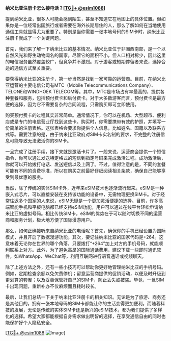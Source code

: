 **纳米比亚注册卡怎么接电话？[[TG💪+ @esim1088](https://t.me/s/esim1088)]**

提到纳米比亚，很多人可能会感到陌生，甚至不知道它在地图上的具体位置。但如果你是一位经常出国旅行或者需要在海外长期居住的人，那么了解如何在当地使用通信工具就显得尤为重要了。特别是当你需要一张本地号码的SIM卡时，纳米比亚注册卡就成了一个关键问题。

首先，我们来了解一下纳米比亚的基本情况。纳米比亚位于非洲西南部，是一个以自然风光和野生动物闻名的国家。尽管它的面积不小，但人口相对稀少，因此这里的电信服务虽然覆盖较广，但竞争并不激烈。对于游客或短期停留者来说，选择合适的通信方式至关重要。

要获得纳米比亚的注册卡，第一步当然是找到一家可靠的运营商。目前，在纳米比亚运营的主要电信公司有MTC（Mobile Telecommunications Company）、TELONE和WINDHOEK TELECOM等。其中，MTC是市场占有率最高的，提供各种套餐和服务，包括预付费卡和后付费卡。对于大多数游客而言，预付费卡是最方便的选择，因为它不需要复杂的合同流程，只需购买即可立即使用。

购买预付费卡的过程其实非常简单。通常情况下，你可以在机场、大型超市、便利店或是专门的电信营业厅找到这些卡。购买时，你需要携带有效的护照，并填写一份简单的注册表格。这张表格会要求你提供个人信息，比如姓名、国籍以及联系方式等。需要注意的是，由于纳米比亚政府对SIM卡实名制的要求，不完整的注册信息可能导致无法激活你的SIM卡。

一旦完成了注册手续，接下来就是激活卡片了。一般来说，运营商会提供一个短信指令，你可以通过发送特定格式的短信到指定号码来完成激活过程。成功激活后，你就可以开始拨打电话、发送短信以及上网了。不过，值得注意的是，不同的套餐可能有不同的资费标准，所以在购买之前最好仔细阅读相关条款，确保自己能够享受到最优惠的服务。

当然，除了传统的实体SIM卡外，近年来eSIM技术也逐渐流行起来。eSIM是一种嵌入式芯片，可以直接安装在支持该功能的设备中，无需物理更换SIM卡。对于经常往返多个国家的人来说，eSIM无疑是一个更加灵活便捷的选择。目前，许多高端智能手机和平板电脑都已经支持eSIM功能，用户可以通过在线平台轻松申请纳米比亚的虚拟号码。相比传统SIM卡，eSIM的优势在于可以随时切换不同的运营商和服务计划，极大地方便了国际漫游用户。

那么，如何正确接听来自纳米比亚的电话呢？首先，确保你的手机已经设置为国际模式，并且开启了数据漫游功能。其次，要记住纳米比亚的国家代码是+264。这意味着无论你在世界的哪个角落，只要拨打“+264”加上对方的手机号码，就能顺利联系上对方。此外，为了避免高昂的国际通话费用，建议下载一些即时通讯软件，如WhatsApp、WeChat等，利用互联网进行语音通话或视频聊天。

除了上述方法之外，还有一些小技巧可以帮助你更好地管理纳米比亚的手机号码。例如，定期检查余额以免欠费停机；留意运营商提供的促销活动，以便及时升级到更划算的套餐；以及妥善保管好自己的SIM卡，防止丢失或被盗。毕竟，一旦SIM卡出现问题，重新补办不仅麻烦而且耗时较长。

最后，让我们总结一下关于纳米比亚注册卡的相关知识。无论是为了旅游、商务还是其他目的，拥有一张本地号码的SIM卡都能让你的生活变得更加便利。而随着科技的发展，无论是传统的实体SIM卡还是新兴的eSIM技术，都为我们提供了多样化的选择。希望大家都能根据自身需求做出明智的选择，在享受通信自由的同时也能保护好个人隐私安全。

[[TG💪+ @esim1088](https://t.me/s/esim1088) ![Image](https://i.postimg.cc/4NQfJmqS/Snipaste-2025-05-13-00-14-12.png)]
